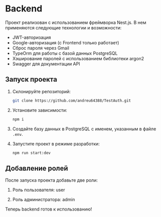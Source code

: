 # Backend

Проект реализован с использованием фреймворка Nest.js. В нем применяются следующие технологии и возможности:

- JWT-авторизация
- Google-авторизация (с Frontend только работает)
- Сброс пароля через Gmail
- TypeOrm для работы с базой данных PostgreSQL
- Хэширование паролей с использованием библиотеки argon2
- Swagger для документации API

## Запуск проекта

1. Склонируйте репозиторий:

   ```bash
   git clone https://github.com/andreu64388/TestAuth.git
   ```

2. Установите зависимости:

   ```bash
   npm i
   ```

3. Создайте базу данных в PostgreSQL с именем, указанным в файле `.env`.

4. Запустите проект в режиме разработки:

   ```bash
   npm run start:dev
   ```

## Добавление ролей

После запуска проекта добавьте две роли:

1. Роль пользователя: user

2. Роль администратора: admin

Теперь backend готов к использованию!
